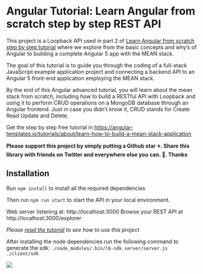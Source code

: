 # Angular Tutorial: Learn Angular from scratch step by step REST API

This project is a Loopback API used in part 2 of [Learn Angular from scratch step by step tutorial](https://angular-templates.io/tutorials/about/learn-angular-from-scratch-step-by-step) where we explore from the basic concepts and why’s of Angular to building a complete Angular 5 app with the MEAN stack.

The goal of this tutorial is to guide you through the coding of a full-stack JavaScript example application project and connecting a backend API to an Angular 5 front-end application employing the MEAN stack.

By the end of this Angular advanced tutorial, you will learn about the mean stack from scratch, including how to build a RESTful API with Loopback and using it to perform CRUD operations on a MongoDB database through an Angular frontend. Just in case you didn’t know it, CRUD stands for Create Read Update and Delete.

Get the step by step free tutorial in https://angular-templates.io/tutorials/about/learn-how-to-build-a-mean-stack-application

**Please support this project by simply putting a Github star ⭐. Share this library with friends on Twitter and everywhere else you can. 🙏. Thanks**


## Installation

Run `npm install` to install all the required dependencies

Then run `npm run start` to start the API in your local environment.

Web server listening at: http://localhost:3000
Browse your REST API at http://localhost:3000/explorer

*Please [read the tutorial](https://angular-templates.io/tutorials/about/learn-how-to-build-a-mean-stack-application) to see how to use this project*

After installing the node dependencies run the following command to generate the sdk:
`./node_modules/.bin/lb-sdk server/server.js ./client/sdk`


![](https://s3-us-west-2.amazonaws.com/angular-templates/tutorials/learn-angular-from-scratch-step-by-step/learn-angular-from-scratch-step-by-step-categories.png)
